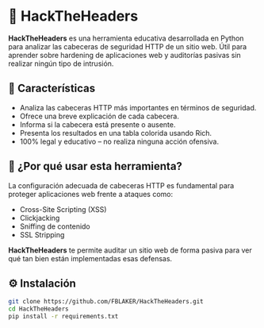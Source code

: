# 🔐 HackTheHeaders

**HackTheHeaders** es una herramienta educativa desarrollada en Python para analizar las cabeceras de seguridad HTTP de un sitio web. Útil para aprender sobre hardening de aplicaciones web y auditorías pasivas sin realizar ningún tipo de intrusión.

## 🚀 Características

- Analiza las cabeceras HTTP más importantes en términos de seguridad.
- Ofrece una breve explicación de cada cabecera.
- Informa si la cabecera está presente o ausente.
- Presenta los resultados en una tabla colorida usando Rich.
- 100% legal y educativo – no realiza ninguna acción ofensiva.

## 🧠 ¿Por qué usar esta herramienta?

La configuración adecuada de cabeceras HTTP es fundamental para proteger aplicaciones web frente a ataques como:

- Cross-Site Scripting (XSS)
- Clickjacking
- Sniffing de contenido
- SSL Stripping

**HackTheHeaders** te permite auditar un sitio web de forma pasiva para ver qué tan bien están implementadas esas defensas.

## ⚙️ Instalación

```bash
git clone https://github.com/FBLAKER/HackTheHeaders.git
cd HackTheHeaders
pip install -r requirements.txt
